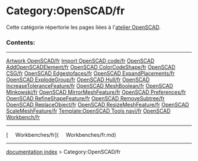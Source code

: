 # Category:OpenSCAD/fr
Cette catégorie répertorie les pages liées à l\'[atelier OpenSCAD](OpenSCAD_Workbench/fr.md).

### Contents:

  ----------------------------------------------------------------------------------------- ------------------------------------------------------------------------------- -----------------------------------------------------------------------------
  [Artwork OpenSCAD/fr](Artwork_OpenSCAD/fr.md)                                     [Import OpenSCAD code/fr](Import_OpenSCAD_code/fr.md)                   [OpenSCAD AddOpenSCADElement/fr](OpenSCAD_AddOpenSCADElement/fr.md)
  [OpenSCAD ColorCodeShape/fr](OpenSCAD_ColorCodeShape/fr.md)                       [OpenSCAD CSG/fr](OpenSCAD_CSG/fr.md)                                   [OpenSCAD Edgestofaces/fr](OpenSCAD_Edgestofaces/fr.md)
  [OpenSCAD ExpandPlacements/fr](OpenSCAD_ExpandPlacements/fr.md)                   [OpenSCAD ExplodeGroup/fr](OpenSCAD_ExplodeGroup/fr.md)                 [OpenSCAD Hull/fr](OpenSCAD_Hull/fr.md)
  [OpenSCAD IncreaseToleranceFeature/fr](OpenSCAD_IncreaseToleranceFeature/fr.md)   [OpenSCAD MeshBoolean/fr](OpenSCAD_MeshBoolean/fr.md)                   [OpenSCAD Minkowski/fr](OpenSCAD_Minkowski/fr.md)
  [OpenSCAD MirrorMeshFeature/fr](OpenSCAD_MirrorMeshFeature/fr.md)                 [OpenSCAD Preferences/fr](OpenSCAD_Preferences/fr.md)                   [OpenSCAD RefineShapeFeature/fr](OpenSCAD_RefineShapeFeature/fr.md)
  [OpenSCAD RemoveSubtree/fr](OpenSCAD_RemoveSubtree/fr.md)                         [OpenSCAD ReplaceObject/fr](OpenSCAD_ReplaceObject/fr.md)               [OpenSCAD ResizeMeshFeature/fr](OpenSCAD_ResizeMeshFeature/fr.md)
  [OpenSCAD ScaleMeshFeature/fr](OpenSCAD_ScaleMeshFeature/fr.md)                   [Template:OpenSCAD Tools navi/fr](Template:OpenSCAD_Tools_navi/fr.md)   [OpenSCAD Workbench/fr](OpenSCAD_Workbench/fr.md)
                                                                                                                                                                            
  ----------------------------------------------------------------------------------------- ------------------------------------------------------------------------------- -----------------------------------------------------------------------------

[<img src="images/Property.png" style="width:16px"> Workbenches/fr](<img src="images/Property.png" style="width:16px"> Workbenches/fr.md)

---
[documentation index](../README.md) > Category:OpenSCAD/fr
